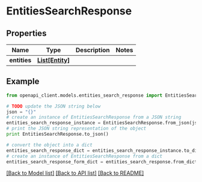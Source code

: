 # EntitiesSearchResponse


## Properties
Name | Type | Description | Notes
------------ | ------------- | ------------- | -------------
**entities** | [**List[Entity]**](Entity.md) |  | 

## Example

```python
from openapi_client.models.entities_search_response import EntitiesSearchResponse

# TODO update the JSON string below
json = "{}"
# create an instance of EntitiesSearchResponse from a JSON string
entities_search_response_instance = EntitiesSearchResponse.from_json(json)
# print the JSON string representation of the object
print EntitiesSearchResponse.to_json()

# convert the object into a dict
entities_search_response_dict = entities_search_response_instance.to_dict()
# create an instance of EntitiesSearchResponse from a dict
entities_search_response_form_dict = entities_search_response.from_dict(entities_search_response_dict)
```
[[Back to Model list]](../README.md#documentation-for-models) [[Back to API list]](../README.md#documentation-for-api-endpoints) [[Back to README]](../README.md)


